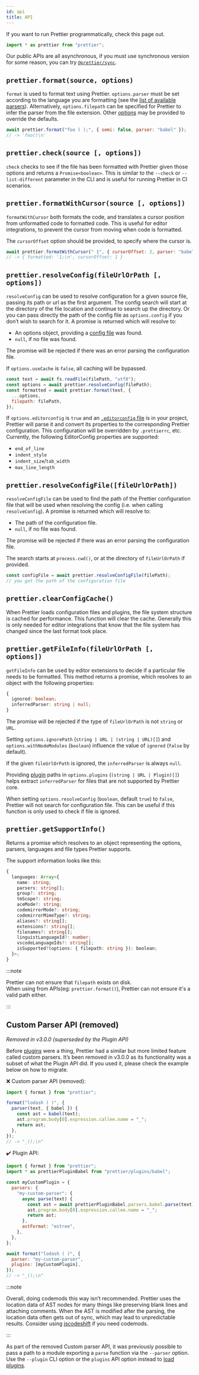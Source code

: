 ```yaml
---
id: api
title: API
---
```


If you want to run Prettier programmatically, check this page out.

```js
import * as prettier from "prettier";
```

Our public APIs are all asynchronous, if you must use synchronous version for some reason, you can try [`@prettier/sync`](https://github.com/prettier/prettier-synchronized).

## `prettier.format(source, options)`

`format` is used to format text using Prettier. `options.parser` must be set according to the language you are formatting (see the [list of available parsers](options.md#parser)). Alternatively, `options.filepath` can be specified for Prettier to infer the parser from the file extension. Other [options](options.md) may be provided to override the defaults.

```js
await prettier.format("foo ( );", { semi: false, parser: "babel" });
// -> 'foo()\n'
```

## `prettier.check(source [, options])`

`check` checks to see if the file has been formatted with Prettier given those options and returns a `Promise<boolean>`. This is similar to the `--check` or `--list-different` parameter in the CLI and is useful for running Prettier in CI scenarios.

## `prettier.formatWithCursor(source [, options])`

`formatWithCursor` both formats the code, and translates a cursor position from unformatted code to formatted code. This is useful for editor integrations, to prevent the cursor from moving when code is formatted.

The `cursorOffset` option should be provided, to specify where the cursor is.

```js
await prettier.formatWithCursor(" 1", { cursorOffset: 2, parser: "babel" });
// -> { formatted: '1;\n', cursorOffset: 1 }
```

## `prettier.resolveConfig(fileUrlOrPath [, options])`

`resolveConfig` can be used to resolve configuration for a given source file, passing its path or url as the first argument. The config search will start at the directory of the file location and continue to search up the directory. Or you can pass directly the path of the config file as `options.config` if you don’t wish to search for it. A promise is returned which will resolve to:

- An options object, providing a [config file](configuration.md) was found.
- `null`, if no file was found.

The promise will be rejected if there was an error parsing the configuration file.

If `options.useCache` is `false`, all caching will be bypassed.

```js
const text = await fs.readFile(filePath, "utf8");
const options = await prettier.resolveConfig(filePath);
const formatted = await prettier.format(text, {
  ...options,
  filepath: filePath,
});
```

If `options.editorconfig` is `true` and an [`.editorconfig` file](https://editorconfig.org/) is in your project, Prettier will parse it and convert its properties to the corresponding Prettier configuration. This configuration will be overridden by `.prettierrc`, etc. Currently, the following EditorConfig properties are supported:

- `end_of_line`
- `indent_style`
- `indent_size`/`tab_width`
- `max_line_length`

## `prettier.resolveConfigFile([fileUrlOrPath])`

`resolveConfigFile` can be used to find the path of the Prettier configuration file that will be used when resolving the config (i.e. when calling `resolveConfig`). A promise is returned which will resolve to:

- The path of the configuration file.
- `null`, if no file was found.

The promise will be rejected if there was an error parsing the configuration file.

The search starts at `process.cwd()`, or at the directory of `fileUrlOrPath` if provided.

```js
const configFile = await prettier.resolveConfigFile(filePath);
// you got the path of the configuration file
```

## `prettier.clearConfigCache()`

When Prettier loads configuration files and plugins, the file system structure is cached for performance. This function will clear the cache. Generally this is only needed for editor integrations that know that the file system has changed since the last format took place.

## `prettier.getFileInfo(fileUrlOrPath [, options])`

`getFileInfo` can be used by editor extensions to decide if a particular file needs to be formatted. This method returns a promise, which resolves to an object with the following properties:

```ts
{
  ignored: boolean;
  inferredParser: string | null;
}
```

The promise will be rejected if the type of `fileUrlOrPath` is not `string` or `URL`.

Setting `options.ignorePath` (`string | URL | (string | URL)[]`) and `options.withNodeModules` (`boolean`) influence the value of `ignored` (`false` by default).

If the given `fileUrlOrPath` is ignored, the `inferredParser` is always `null`.

Providing [plugin](plugins.md) paths in `options.plugins` (`(string | URL | Plugin)[]`) helps extract `inferredParser` for files that are not supported by Prettier core.

When setting `options.resolveConfig` (`boolean`, default `true`) to `false`, Prettier will not search for configuration file. This can be useful if this function is only used to check if file is ignored.

## `prettier.getSupportInfo()`

Returns a promise which resolves to an object representing the options, parsers, languages and file types Prettier supports.

The support information looks like this:

```ts
{
  languages: Array<{
    name: string;
    parsers: string[];
    group?: string;
    tmScope?: string;
    aceMode?: string;
    codemirrorMode?: string;
    codemirrorMimeType?: string;
    aliases?: string[];
    extensions?: string[];
    filenames?: string[];
    linguistLanguageId?: number;
    vscodeLanguageIds?: string[];
    isSupported?(options: { filepath: string }): boolean;
  }>;
}
```

:::note

Prettier can not ensure that `filepath` exists on disk.\
When using from APIs(eg: `prettier.format()`), Prettier can not ensure it's a valid path either.

:::

<a name="custom-parser-api"></a>

## Custom Parser API (removed)

_Removed in v3.0.0 (superseded by the Plugin API)_

Before [plugins](plugins.md) were a thing, Prettier had a similar but more limited feature called custom parsers. It’s been removed in v3.0.0 as its functionality was a subset of what the Plugin API did. If you used it, please check the example below on how to migrate.

❌ Custom parser API (removed):

```js
import { format } from "prettier";

format("lodash ( )", {
  parser(text, { babel }) {
    const ast = babel(text);
    ast.program.body[0].expression.callee.name = "_";
    return ast;
  },
});
// -> "_();\n"
```

✔️ Plugin API:

```js
import { format } from "prettier";
import * as prettierPluginBabel from "prettier/plugins/babel";

const myCustomPlugin = {
  parsers: {
    "my-custom-parser": {
      async parse(text) {
        const ast = await prettierPluginBabel.parsers.babel.parse(text);
        ast.program.body[0].expression.callee.name = "_";
        return ast;
      },
      astFormat: "estree",
    },
  },
};

await format("lodash ( )", {
  parser: "my-custom-parser",
  plugins: [myCustomPlugin],
});
// -> "_();\n"
```

:::note

Overall, doing codemods this way isn’t recommended. Prettier uses the location data of AST nodes for many things like preserving blank lines and attaching comments. When the AST is modified after the parsing, the location data often gets out of sync, which may lead to unpredictable results. Consider using [jscodeshift](https://github.com/facebook/jscodeshift) if you need codemods.

:::

As part of the removed Custom parser API, it was previously possible to pass a path to a module exporting a `parse` function via the `--parser` option. Use the `--plugin` CLI option or the `plugins` API option instead to [load plugins](plugins.md#using-plugins).
